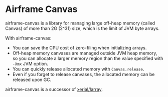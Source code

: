 Airframe Canvas
===

airframe-canvas is a library for managing large off-heap memory (called Canvas) of more than 2G (2^31) size, 
which is the limit of JVM byte arrays.

With airframe-canvas:
- You can save the CPU cost of zero-filing when initializing arrays.
- Off-heap memory canvases are managed outside JVM heap memory, 
so you can allocate a larger memory region than the value specified with `-Xmx` JVM option.
- You can quickly release allocated memory with `Canvas.release`. 
- Even if you forget to release canvases, the allocated memory can be released upon GC. 


airframe-canvas is a successor of [xerial/larray](https://github.com/xerial/larray).
